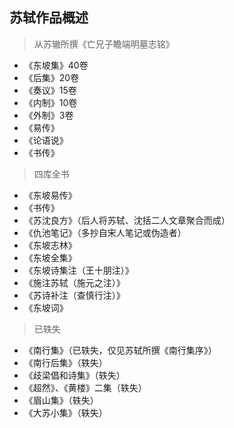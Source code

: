 ## 苏轼作品概述
>从苏辙所撰《亡兄子瞻端明墓志铭》

- 《东坡集》40卷
- 《后集》20卷
- 《奏议》15卷
- 《内制》10卷
- 《外制》3卷
- 《易传》
- 《论语说》
- 《书传》

>四库全书

- 《东坡易传》
- 《书传》
- 《苏沈良方》（后人将苏轼、沈括二人文章聚合而成）
- 《仇池笔记》（多抄自宋人笔记或伪造者）
- 《东坡志林》
- 《东坡全集》
- 《东坡诗集注（王十朋注）》
- 《施注苏轼（施元之注）》
- 《苏诗补注（查慎行注）》
- 《东坡词》

>已轶失

- 《南行集》（已轶失，仅见苏轼所撰《南行集序》）
- 《南行后集》（轶失）
- 《歧梁倡和诗集》（轶失）
- 《超然》、《黄楼》二集（轶失）
- 《眉山集》（轶失）
- 《大苏小集》（轶失）